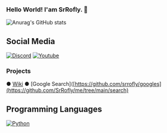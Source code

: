 ### Hello World! I'am SrRofly. 🧮

![Anurag's GitHub stats](https://github-readme-stats.vercel.app/api?username=srrofly&show_icons=true&theme=tokyonight)

## Social Media
[![Discord](https://img.shields.io/badge/Discord-7289DA?style=for-the-badge&logo=discord&logoColor=white)](https://discord.gg/bKu3pPGHgc)
[![Youtube](https://img.shields.io/badge/YouTube-FF0000?style=for-the-badge&logo=youtube&logoColor=white)](https://www.youtube.com/@SrRofly)

### Projects
● [Wiki](https://github.com/srrofly/wiki) 
● [Google Search]([https://github.com/srrofly/googles](https://github.com/SrRofly/me/tree/main/search)

## Programming Languages 
[![Python](https://img.shields.io/badge/Python-3776AB?style=for-the-badge&logo=python&logoColor=white)](https://www.python.org)
